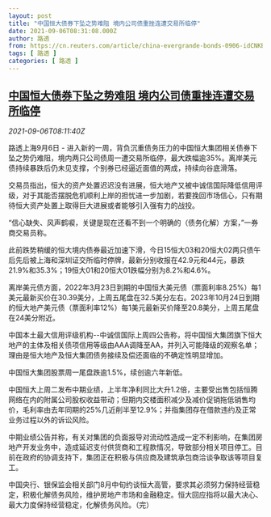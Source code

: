 ```yaml
---
layout: post
title: "中国恒大债券下坠之势难阻 境内公司债重挫连遭交易所临停"
date: 2021-09-06T08:31:08.000Z
author: 路透
from: https://cn.reuters.com/article/china-evergrande-bonds-0906-idCNKBS2G20HR
tags: [ 路透 ]
categories: [ 路透 ]
---
```

<!--1630917068000-->
[中国恒大债券下坠之势难阻 境内公司债重挫连遭交易所临停](https://cn.reuters.com/article/china-evergrande-bonds-0906-idCNKBS2G20HR)
------

<div>
<div><i>2021-09-06T08:11:40Z</i></div><p>路透上海9月6日 - 进入新的一周，背负沉重债务压力的中国恒大集团相关债券下坠之势仍难阻，境内两只公司债周一遭交易所临停，最大跌幅逾35%。离岸美元债持续暴跌后仍未见支撑，个别券已经逼近面值的两成，持续向谷底滑落。</p><p>交易员指出，恒大的资产处置迟迟没有进展，恒大地产又被中诚信国际降低信用评级，对于其能否摆脱危机顺利上岸的担忧进一步加剧，若要挽回市场信心，只有期待恒大资产处置上取得巨大进展或者能够引入强有力的战投。</p><p>“信心缺失、风声鹤唳，关键是现在还看不到一个明确的（债务化解）方案，”一券商交易员称。</p><p>此前跌势稍缓的恒大境内债券最近加速下滑，今日15恒大03和20恒大02两只债午后先后被上海和深圳证交所临时停牌，最新分别收报在42.9元和44元，暴跌21.9%和35.3%；19恒大01和20恒大01跌幅分别为8.2%和4.6%。</p><p>离岸美元债方面，2022年3月23日到期的中国恒大美元债（票面利率8.25%）每1美元最新买价在30.39美分，上周五尾盘在32.5美分左右。2023年10月24日到期的恒大地产美元债（票面利率12%）每1美元最新买价降至20.8美分，上周五尾盘在24美分附近。</p><p>中国本土最大信用评级机构--中诚信国际上周四公告称，将中国恒大集团旗下恒大地产的主体及相关债项信用等级由AAA调降至AA，并列入可能降级的观察名单；理由是恒大地产及恒大集团债务接续及偿还面临的不确定性明显增加。</p><p>中国恒大集团股票周一尾盘跌逾1.5%，续创逾六年新低。</p><p>中国恒大上周二发布中期业绩，上半年净利同比大升1.2倍，主要受出售包括恒腾网络在内的附属公司股权收益带动；但期内交楼面积减少及减价促销拖低销售均价，毛利率由去年同期的25%几近削半至12.9%；并指集团存在借款违约及正常业务过程以外的诉讼风险。</p><p>中期业绩公告并称，有关对集团的负面报导对流动性造成一定不利影响，在集团房地产开发业务中，造成延迟支付供货商和工程款情况，导致部分相关项目停工。目前在政府的协调支持下，集团正在积极与供应商及建筑承包商洽谈争取该等项目复工。</p><p>中国央行、银保监会相关部门8月中旬约谈恒大高管，要求其必须努力保持经营稳定，积极化解债务风险，维护房地产市场和金融稳定。恒大回应指将以最大决心、最大力度保持经营稳定，化解债务风险。（完）</p>
</div>
